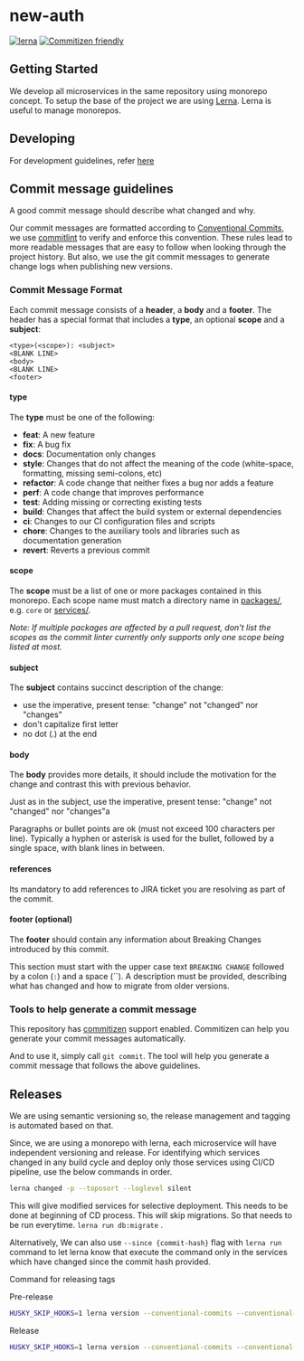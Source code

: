 # new-auth

[![lerna](https://img.shields.io/badge/maintained%20with-lerna-cc00ff.svg)](https://lerna.js.org/)
[![Commitizen friendly](https://img.shields.io/badge/commitizen-friendly-brightgreen.svg)](http://commitizen.github.io/cz-cli/)

## Getting Started

We develop all microservices in the same repository using monorepo concept. To setup the base of the project we are using [Lerna](https://github.com/lerna/lerna). Lerna is useful to manage monorepos.

## Developing

For development guidelines, refer [here](https://github.com/sourcefuse/biz-book-api/tree/master/DEVELOPING.md)

## Commit message guidelines

A good commit message should describe what changed and why.

Our commit messages are formatted according to
[Conventional Commits](https://conventionalcommits.org/), we use
[commitlint](https://github.com/marionebl/commitlint) to verify and enforce this
convention. These rules lead to more readable messages that are easy to follow
when looking through the project history. But also, we use the git commit
messages to generate change logs when publishing new versions.

### Commit Message Format

Each commit message consists of a **header**, a **body** and a **footer**. The
header has a special format that includes a **type**, an optional **scope** and
a **subject**:

```text
<type>(<scope>): <subject>
<BLANK LINE>
<body>
<BLANK LINE>
<footer>
```

#### type

The **type** must be one of the following:

- **feat**: A new feature
- **fix**: A bug fix
- **docs**: Documentation only changes
- **style**: Changes that do not affect the meaning of the code (white-space,
  formatting, missing semi-colons, etc)
- **refactor**: A code change that neither fixes a bug nor adds a feature
- **perf**: A code change that improves performance
- **test**: Adding missing or correcting existing tests
- **build**: Changes that affect the build system or external dependencies
- **ci**: Changes to our CI configuration files and scripts
- **chore**: Changes to the auxiliary tools and libraries such as documentation
  generation
- **revert**: Reverts a previous commit

#### scope

The **scope** must be a list of one or more packages contained in this monorepo.
Each scope name must match a directory name in
[packages/](https://github.com/sourcefuse/biz-book-api/tree/master/packages),
e.g. `core` or [services/](https://github.com/sourcefuse/biz-book-api/tree/master/services).

_Note: If multiple packages are affected by a pull request, don't list the
scopes as the commit linter currently only supports only one scope being listed
at most._

#### subject

The **subject** contains succinct description of the change:

- use the imperative, present tense: "change" not "changed" nor "changes"
- don't capitalize first letter
- no dot (.) at the end

#### body

The **body** provides more details, it should include the motivation for the
change and contrast this with previous behavior.

Just as in the subject, use the imperative, present tense: "change" not
"changed" nor "changes"a

Paragraphs or bullet points are ok (must not exceed 100 characters per line).
Typically a hyphen or asterisk is used for the bullet, followed by a single
space, with blank lines in between.

#### references

Its mandatory to add references to JIRA ticket you are resolving as part of the commit.

#### footer (optional)

The **footer** should contain any information about Breaking Changes introduced
by this commit.

This section must start with the upper case text `BREAKING CHANGE` followed by a
colon (`:`) and a space (``). A description must be provided, describing what
has changed and how to migrate from older versions.

### Tools to help generate a commit message

This repository has [commitizen](https://github.com/commitizen/cz-cli) support
enabled. Commitizen can help you generate your commit messages automatically.

And to use it, simply call `git commit`. The tool will help
you generate a commit message that follows the above guidelines.

## Releases

We are using semantic versioning so, the release management and tagging is automated based on that.

Since, we are using a monorepo with lerna, each microservice will have independent versioning and release. For identifying which services changed in any build cycle and deploy only those services using CI/CD pipeline, use the below commands in order.

```sh
lerna changed -p --toposort --loglevel silent
```

This will give modified services for selective deployment. This needs to be done at beginning of CD process. This will skip migrations. So that needs to be run everytime. `lerna run db:migrate` .

Alternatively, We can also use `--since {commit-hash}` flag with `lerna run` command to let lerna know that execute the command only in the services which have changed since the commit hash provided.

Command for releasing tags

Pre-release

```sh
HUSKY_SKIP_HOOKS=1 lerna version --conventional-commits --conventional-prerelease
```

Release

```sh
HUSKY_SKIP_HOOKS=1 lerna version --conventional-commits --conventional-graduate
```
